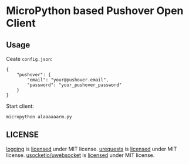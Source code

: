 # MicroPython based Pushover Open Client

## Usage

Ceate `config.json`:

```
{
    "pushover": {
        "email": "your@pushover.email",
        "password": "your_pushover_password"
    }
}
```

Start client:

`micropython alaaaaaarm.py`

## LICENSE

[logging](https://github.com/micropython/micropython-lib/tree/master/python-stdlib/logging) is [licensed](https://github.com/micropython/micropython-lib/blob/master/LICENSE) under MIT license.
[urequests](https://github.com/micropython/micropython-lib/tree/master/python-ecosys/urequests) is [licensed](https://github.com/micropython/micropython-lib/blob/master/LICENSE) under MIT license.
[usocketio/uwebsocket](https://github.com/danni/uwebsockets) is [licensed](https://github.com/danni/uwebsockets/blob/esp8266/LICENSE) under MIT license.
